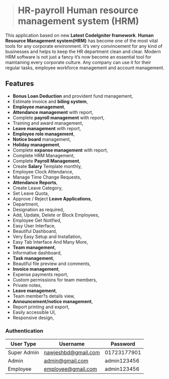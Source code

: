 ># HR-payroll Human resource management system (HRM) 


This application based on new **Latest CodeIgniter framework**. **Human Resource Management system(HRM)** has become one of the most vital tools for any corporate environment. It’s very convincement for any kind of businesses and helps to keep the HR department clean and clear. Modern HRM software is not just a fancy it’s now become an essential tool for maintaining every corporate culture. Any company can use it for their regular tasks, employee workforce management and account management.


## Features

* **Bonus Loan Deduction** and provident fund management,
* Estimate invoice and **biling system**,
* **Employee management**,
* **Attendance management** with report,
* Complete **payroll management** with report,
* Training and award management,
* **Leave management** with report,
* **Employee role management**,
* **Notice board** management,
* **Holiday management**,
* Complete **expanse management** with report,
* Complete HRM Management,
* Complete **Payroll Management**,
* Create **Salary** Template monthly,
* Employee Clock Attendance,
* Manage Time Change Requests,
* **Attendance Reports**,
* Create Leave Category,
* Set Leave Quota,
* Approve / Reject **Leave Applications**,
* Department,
* Designation as required,
* Add, Update, Delete or Block Employees,
* Employee Get Notified,
* Easy User Interface,
* Beautiful Dashboard,
* Very Easy Setup and Installation,
* Easy Tab Interface And Many More,
* **Team management**,
* Informative dashboard,
* **Task management**,
* Beautiful file preview and comments,
* **Invoice management**,
* Expense payments report,
* Custom permissions for team members,
* Private notes,
* **Leave management**,
* Team member?s details view,
* **Announcement/notice management**,
* Report printing and export,
* Easily accessible UI,
* Responsive design,


### Authentication
| User Type    | Username              | Password     |
| -------------|-----------------------|--------------|
| Super Admin  | nawjeshbd@gmail.com   | 01723177901  |
| Admin        | admin@gmail.com       | admin123456  |
| Employee     | employee@gmail.com    | admin123456  |

